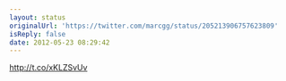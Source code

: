 ```yaml
---
layout: status
originalUrl: 'https://twitter.com/marcgg/status/205213906757623809'
isReply: false
date: 2012-05-23 08:29:42
---
```


http://t.co/xKLZSvUv

